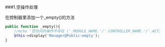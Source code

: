 ###1.空操作处理

在控制器里添加一个_empty()的方法
```php
public function _empty(){
    //echo '您访问的操作不存在 ('.MODULE_NAME.'/'.CONTROLLER_NAME.'/'.ACTION_NAME.')';;
    $this->display('Manager@Public:empty');
}
```